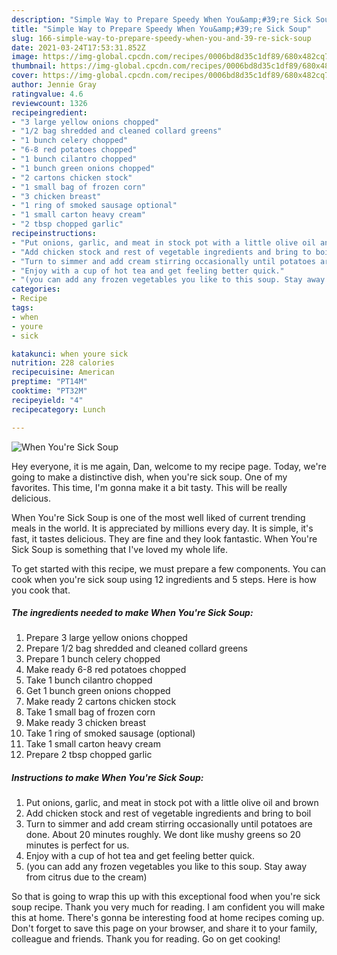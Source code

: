 ```yaml
---
description: "Simple Way to Prepare Speedy When You&amp;#39;re Sick Soup"
title: "Simple Way to Prepare Speedy When You&amp;#39;re Sick Soup"
slug: 166-simple-way-to-prepare-speedy-when-you-and-39-re-sick-soup
date: 2021-03-24T17:53:31.852Z
image: https://img-global.cpcdn.com/recipes/0006bd8d35c1df89/680x482cq70/when-youre-sick-soup-recipe-main-photo.jpg
thumbnail: https://img-global.cpcdn.com/recipes/0006bd8d35c1df89/680x482cq70/when-youre-sick-soup-recipe-main-photo.jpg
cover: https://img-global.cpcdn.com/recipes/0006bd8d35c1df89/680x482cq70/when-youre-sick-soup-recipe-main-photo.jpg
author: Jennie Gray
ratingvalue: 4.6
reviewcount: 1326
recipeingredient:
- "3 large yellow onions chopped"
- "1/2 bag shredded and cleaned collard greens"
- "1 bunch celery chopped"
- "6-8 red potatoes chopped"
- "1 bunch cilantro chopped"
- "1 bunch green onions chopped"
- "2 cartons chicken stock"
- "1 small bag of frozen corn"
- "3 chicken breast"
- "1 ring of smoked sausage optional"
- "1 small carton heavy cream"
- "2 tbsp chopped garlic"
recipeinstructions:
- "Put onions, garlic, and meat in stock pot with a little olive oil and brown"
- "Add chicken stock and rest of vegetable ingredients and bring to boil"
- "Turn to simmer and add cream stirring occasionally until potatoes are done. About 20 minutes roughly. We dont like mushy greens so 20 minutes is perfect for us."
- "Enjoy with a cup of hot tea and get feeling better quick."
- "(you can add any frozen vegetables you like to this soup. Stay away from citrus due to the cream)"
categories:
- Recipe
tags:
- when
- youre
- sick

katakunci: when youre sick 
nutrition: 228 calories
recipecuisine: American
preptime: "PT14M"
cooktime: "PT32M"
recipeyield: "4"
recipecategory: Lunch

---
```



![When You&#39;re Sick Soup](https://img-global.cpcdn.com/recipes/0006bd8d35c1df89/680x482cq70/when-youre-sick-soup-recipe-main-photo.jpg)

Hey everyone, it is me again, Dan, welcome to my recipe page. Today, we're going to make a distinctive dish, when you&#39;re sick soup. One of my favorites. This time, I'm gonna make it a bit tasty. This will be really delicious.



When You&#39;re Sick Soup is one of the most well liked of current trending meals in the world. It is appreciated by millions every day. It is simple, it's fast, it tastes delicious. They are fine and they look fantastic. When You&#39;re Sick Soup is something that I've loved my whole life.


To get started with this recipe, we must prepare a few components. You can cook when you&#39;re sick soup using 12 ingredients and 5 steps. Here is how you cook that.

<!--inarticleads1-->

##### The ingredients needed to make When You&#39;re Sick Soup:

1. Prepare 3 large yellow onions chopped
1. Prepare 1/2 bag shredded and cleaned collard greens
1. Prepare 1 bunch celery chopped
1. Make ready 6-8 red potatoes chopped
1. Take 1 bunch cilantro chopped
1. Get 1 bunch green onions chopped
1. Make ready 2 cartons chicken stock
1. Take 1 small bag of frozen corn
1. Make ready 3 chicken breast
1. Take 1 ring of smoked sausage (optional)
1. Take 1 small carton heavy cream
1. Prepare 2 tbsp chopped garlic




<!--inarticleads2-->

##### Instructions to make When You&#39;re Sick Soup:

1. Put onions, garlic, and meat in stock pot with a little olive oil and brown
1. Add chicken stock and rest of vegetable ingredients and bring to boil
1. Turn to simmer and add cream stirring occasionally until potatoes are done. About 20 minutes roughly. We dont like mushy greens so 20 minutes is perfect for us.
1. Enjoy with a cup of hot tea and get feeling better quick.
1. (you can add any frozen vegetables you like to this soup. Stay away from citrus due to the cream)




So that is going to wrap this up with this exceptional food when you&#39;re sick soup recipe. Thank you very much for reading. I am confident you will make this at home. There's gonna be interesting food at home recipes coming up. Don't forget to save this page on your browser, and share it to your family, colleague and friends. Thank you for reading. Go on get cooking!
